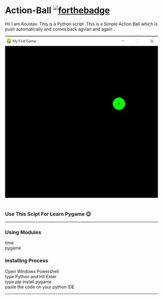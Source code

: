 # Action-Ball                   [![forthebadge](https://forthebadge.com/images/badges/made-with-python.svg)](https://forthebadge.com)

Hii I am Koustav. 
This is a Python script .This is a Simple Action Ball which is push automatically and comes back agvian and again . 


<img src="https://github.com/Koustav-Dey/Action-Ball/blob/main/Action%20Ball.png" />    
</a>&nbsp;&nbsp;


### Use This Scipt For Learn Pygame 😉
---

### Using Modules

<p>
  time<br>pygame
</p>

### Installing Process

<p>
  Open Windows Powershell<br>type Python and Hit Enter<br>type pip install pygame<br>paste the code on your python IDE
</p>
<hr>
<a>
